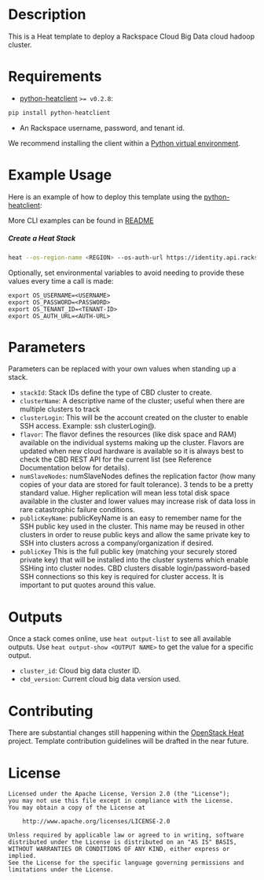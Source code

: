 Description
==========

This is a Heat template to deploy a Rackspace Cloud Big Data cloud hadoop cluster.

Requirements
==========
* [python-heatclient](https://github.com/openstack/python-heatclient) `>= v0.2.8`:

```bash
pip install python-heatclient
```
* An Rackspace username, password, and tenant id.

We recommend installing the client within a [Python virtual
environment](http://www.virtualenv.org/).

Example Usage
=============
Here is an example of how to deploy this template using the
[python-heatclient](https://github.com/openstack/python-heatclient):

More CLI examples can be found in [README](https://github.com/rackerlabs/cbd_heat_plugin/blob/master/README.md)
##### Create a Heat Stack
```sh
heat --os-region-name <REGION> --os-auth-url https://identity.api.rackspacecloud.com/v2.0/ --os-tenant-id <TENANT-ID> --os-username <OS-USERNAME> --os-password <OS-PASSWORD> stack-create -f hadoop.yaml <CLUSTER-NAME>
```
Optionally, set environmental variables to avoid needing to provide these values every time a call is made:

```
export OS_USERNAME=<USERNAME>
export OS_PASSWORD=<PASSWORD>
export OS_TENANT_ID=<TENANT-ID>
export OS_AUTH_URL=<AUTH-URL>
```

Parameters
=========
Parameters can be replaced with your own values when standing up a stack.

 - `stackId`: Stack IDs define the type of CBD cluster to create. 
 - `clusterName`: A descriptive name of the cluster; useful when there are multiple clusters to track
 - `clusterLogin`: This will be the account created on the cluster to enable SSH access. Example: ssh clusterLogin@<your cluster IP>.
 - `flavor`: The flavor defines the resources (like disk space and RAM) available on the individual systems making up the cluster. Flavors are updated when new cloud hardware is available so it is always best to check the CBD REST API for the current list (see Reference Documentation below for details).
 - `numSlaveNodes`: numSlaveNodes defines the replication factor (how many copies of your data are stored for fault tolerance). 3 tends to be a pretty standard value. Higher replication will mean less total disk space available in the cluster and lower values may increase risk of data loss in rare catastrophic failure conditions.
 - `publicKeyName`: publicKeyName is an easy to remember name for the SSH public key used in the cluster. This name may be reused in other clusters in order to reuse public keys and allow the same private key to SSH into clusters across a company/organization if desired.
 - `publicKey` This is the full public key (matching your securely stored private key) that will be installed into the cluster systems which enable SSHing into cluster nodes. CBD clusters disable login/password-based SSH connections so this key is required for cluster access. It is important to put quotes around this value.

Outputs
=======

Once a stack comes online, use `heat output-list` to see all available outputs.
Use `heat output-show <OUTPUT NAME>` to get the value for a specific output.
 
 * `cluster_id`:  Cloud big data cluster ID.
 *  `cbd_version`: Current cloud big data version used.
 
Contributing
============
There are substantial changes still happening within the [OpenStack
Heat](https://wiki.openstack.org/wiki/Heat) project. Template contribution
guidelines will be drafted in the near future.

License
=======
```
Licensed under the Apache License, Version 2.0 (the "License");
you may not use this file except in compliance with the License.
You may obtain a copy of the License at

    http://www.apache.org/licenses/LICENSE-2.0

Unless required by applicable law or agreed to in writing, software
distributed under the License is distributed on an "AS IS" BASIS,
WITHOUT WARRANTIES OR CONDITIONS OF ANY KIND, either express or implied.
See the License for the specific language governing permissions and
limitations under the License.
```

